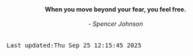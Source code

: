 
<div align="center"><b><span>When you move beyond your fear, you feel free.</span></b><br><br><i> - Spencer Johnson</i></div>
<br><br><kbd>Last updated:Thu Sep 25 12:15:45 2025</kbd>